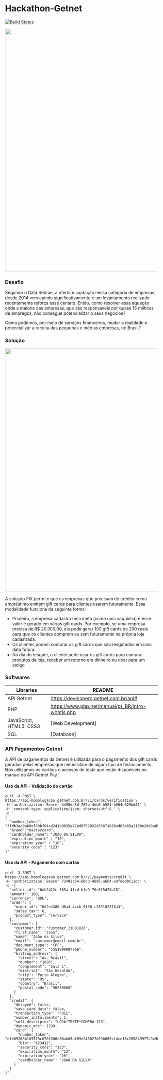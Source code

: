 # Hackathon-Getnet
[![Build Status](https://travis-ci.org/joemccann/dillinger.svg?branch=master)](https://travis-ci.org/joemccann/dillinger)

<img src="https://github.com/vitorglemos/hackathon-getnet/blob/main/img/banner.png?raw=true" width="800">

### Desafio

Segundo o Data Sebrae, a oferta e captação nessa categoria de empresas, desde 2014 vem caindo significativamente e um levantamento realizado recentemente reforça esse cenário. Então, como resolver essa equação onde a maioria das empresas, que são responsáveis por quase 15 milhões de empregos, não consegue potencializar o seus negócios? 

Como podemos, por meio de serviços financeiros, mudar a realidade e potencializar a receita  das pequenas e médias empresas, no Brasil?

### Solução
<img src="https://github.com/vitorglemos/hackathon-getnet/blob/main/img/solucao.png?raw=true" width="800">

A solução FIX permite que as empresas que precisam de crédito como empréstimo emitem gift cards para clientes usarem futuramente. Essa modalidade funciona da seguinte forma:
- Primeiro, a empresa cadastra uma meta (como uma vaquinha) e esse valor é gerado em vários gift cards. Por exemplo, se uma empresa precisa de R$ 20.000,00, ela pode gerar 100 gift cards de 200 reais para que os clientes comprem eu sem futuramente na própria loja cadastrada. 
- Os clientes podem comprar os gift cards que são resgatados em uma data futura.
- No dia do resgate, o cliente pode usar os gift cards para comprar produtos da loja, receber um retorno em dinheiro ou doar para um amigo


### Softwares 
| Libraries | README |
| ------ | ------ |
| API Getnet | https://developers.getnet.com.br/api#|
| PHP | https://www.php.net/manual/pt_BR/intro-whatis.php|
| JavaScript, HTML5, CSS3 | [Web Development]|
| SQL | [Database]|


### API Pagamentos Getnet

A API de pagamentos da Getnet é utilizada para o pagamento dos gift cards gerados pelas empresas que necessitam de algum tipo de financiamento. Nós utilizamos os cartões e acessos de teste que estão disponíveis no manual da API Getnet Pay. 


#### Uso da API - Validação do cartão
```
curl -X POST \
https://api-homologacao.getnet.com.br/v1/cards/verification \
-H 'authorization: Bearer 4d98da5d-767b-4db6-b581-b664e829bd41' \
-H 'content-type: application/json; charset=utf-8 ' \
-d '
{
  "number_token": "3fdb3ac9a6def80bf64cd241b9035e77ed8757032d356718864d03465a1130e20d8a897005e144dd6c1a5b4e63fcc99d3755f9e18a7cd852ad82778c65008988",
  "brand":"mastercard",
  "cardholder_name": "JOAO DA SILVA",
  "expiration_month" : "10",
  "expiration_year" : "18",
  "security_code" : "123"
}'
```

#### Uso da API - Pagamento com cartão
```
curl -X POST \
https://api-homologacao.getnet.com.br/v1/payments/credit \
-H 'authorization: Bearer 72402c54-6bd3-4895-a6b4-adfded0c11dc' \
-d '{
  "seller_id": "6eb2412c-165a-41cd-b1d9-76c575d70a28",
  "amount": 100,
  "currency": "BRL",
  "order": {
    "order_id": "6d2e4380-d8a3-4ccb-9138-c289182818a3",
    "sales_tax": 0,
    "product_type": "service"
  },
  "customer": {
    "customer_id": "customer_21081826",
    "first_name": "João",
    "name": "João da Silva",
    "email": "customer@email.com.br",
    "document_type": "CPF",
    "phone_number": "5551999887766",
    "billing_address": {
      "street": "Av. Brasil",
      "number": "1000",
      "complement": "Sala 1",
      "district": "São Geraldo",
      "city": "Porto Alegre",
      "state": "RS",
      "country": "Brasil",
      "postal_code": "90230060"
    }
  },
  "credit": {
    "delayed": false,
    "save_card_data": false,
    "transaction_type": "FULL",
    "number_installments": 1,
    "soft_descriptor": "LOJA*TESTE*COMPRA-123",
    "dynamic_mcc": 1799,
    "card": {
      "number_token": "dfe05208b105578c070f806c80abd3af09e246827d29b866cf4ce16c205849977c9496cbf0d0234f42339937f327747075f68763537b90b31389e01231d4d13c",
      "bin": "123412",
      "security_code": "123",
      "expiration_month": "12",
      "expiration_year": "20",
      "cardholder_name": "JOAO DA SILVA"
    }
  }
}'
```

